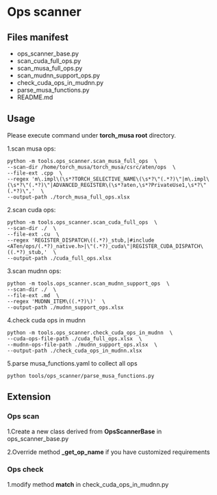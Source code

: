 # Ops scanner

## Files manifest
- ops_scanner_base.py
- scan_cuda_full_ops.py
- scan_musa_full_ops.py
- scan_mudnn_support_ops.py
- check_cuda_ops_in_mudnn.py
- parse_musa_functions.py
- README.md

## Usage
Please execute command under **torch_musa root** directory.

1.scan musa ops:

```
python -m tools.ops_scanner.scan_musa_full_ops  \
--scan-dir /home/torch_musa/torch_musa/csrc/aten/ops  \
--file-ext .cpp  \
--regex 'm\.impl\(\s*?TORCH_SELECTIVE_NAME\(\s*?\"(.*?)\"|m\.impl\(\s*?\"(.*?)\"|ADVANCED_REGISTER\(\s*?aten,\s*?PrivateUse1,\s*?\"(.*?)\",'  \
--output-path ./torch_musa_full_ops.xlsx
```

2.scan cuda ops:

```
python -m tools.ops_scanner.scan_cuda_full_ops  \
--scan-dir ./  \
--file-ext .cu  \
--regex 'REGISTER_DISPATCH\((.*?)_stub,|#include <ATen/ops/(.*?)_native.h>|\"(.*?)_cuda\"|REGISTER_CUDA_DISPATCH\((.*?)_stub,'  \
--output-path ./cuda_full_ops.xlsx
```

3.scan mudnn ops:

```
python -m tools.ops_scanner.scan_mudnn_support_ops  \
--scan-dir ./  \
--file-ext .md  \
--regex 'MUDNN_ITEM\((.*?)\)'  \
--output-path ./mudnn_support_ops.xlsx
```

4.check cuda ops in mudnn

```
python -m tools.ops_scanner.check_cuda_ops_in_mudnn  \
--cuda-ops-file-path ./cuda_full_ops.xlsx  \
--mudnn-ops-file-path ./mudnn_support_ops.xlsx  \
--output-path ./check_cuda_ops_in_mudnn.xlsx
```

5.parse musa_functions.yaml to collect all ops

```
python tools/ops_scanner/parse_musa_functions.py
```


## Extension

### Ops scan
1.Create a new class derived from **OpsScannerBase** in ops_scanner_base.py

2.Override method **_get_op_name** if you have customized requirements

### Ops check
1.modify method **match** in check_cuda_ops_in_mudnn.py